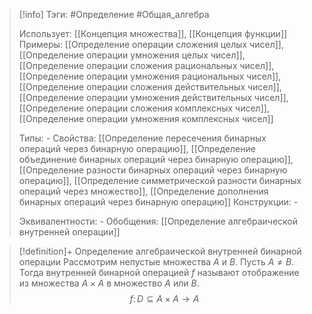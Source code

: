 > [!info]
> Тэги: #Определение #Общая_алгебра 
> 
> Использует: [[Концепция множества]], [[Концепция функции]]
> Примеры: [[Определение операции сложения целых чисел]], [[Определение операции умножения целых чисел]], [[Определение операции сложения рациональных чисел]], [[Определение операции умножения рациональных чисел]], [[Определение операции сложения действительных чисел]], [[Определение операции умножения действительных чисел]], [[Определение операции сложения комплексных чисел]], [[Определение операции умножения комплексных чисел]]
> 
> Типы: *-*
> Свойства: [[Определение пересечения бинарных операций через бинарную операцию]], [[Определение объединение бинарных операций через бинарную операцию]], [[Определение разности бинарных операций через бинарную операцию]], [[Определение симметрической разности бинарных операций через множество]], [[Определение дополнения бинарных операций через бинарную операцию]]
> Конструкции: *-*
> 
> Эквивалентности: *-*
> Обобщения: [[Определение aлгебраической внутренней операции]]

> [!definition]+ Определение aлгебраической внутренней бинарной операции
> Рассмотрим непустые множества $A$ и $B$. Пусть $A \not = В$. Тогда внутренней бинарной операцией $f$ называют отображение из множества $A\times A$ в множество $A$ или $B$.
> $$f\colon D\subseteq A\times A \to A$$